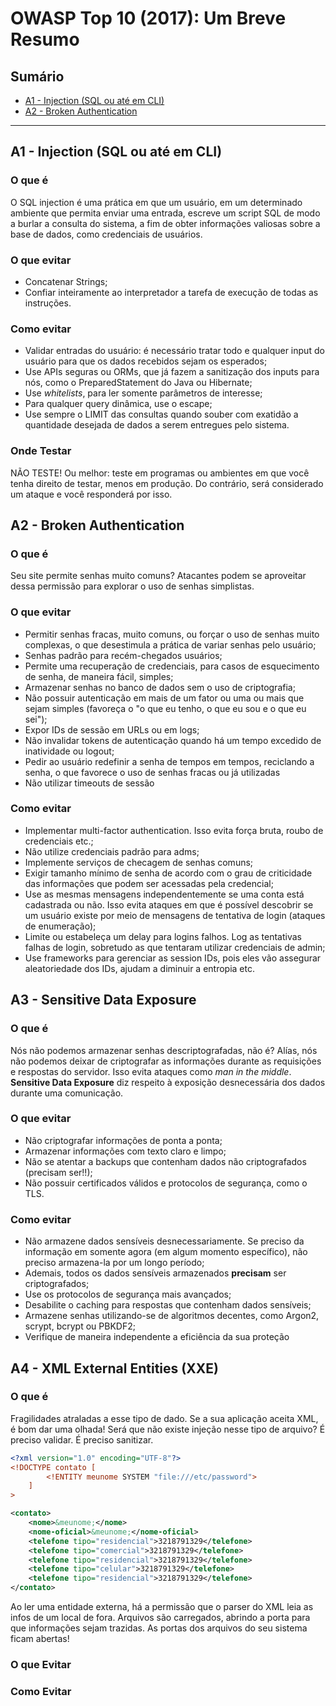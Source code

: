 # OWASP Top 10 (2017): Um Breve Resumo

Sumário
---
- [A1 - Injection (SQL ou até em CLI)](#a1---injection-sql-ou-até-em-cli)
- [A2 - Broken Authentication](#a2---broken-authentication)

---

## A1 - Injection (SQL ou até em CLI)

### O que é

O SQL injection é uma prática em que um usuário, em um determinado ambiente que permita enviar uma entrada, escreve um script SQL de modo a burlar a consulta do sistema, a fim de obter informações valiosas sobre a base de dados, como credenciais de usuários.

### O que evitar

- Concatenar Strings;
- Confiar inteiramente ao interpretador a tarefa de execução de todas as instruções.

### Como evitar

- Validar entradas do usuário: é necessário tratar todo e qualquer input do usuário para que os dados recebidos sejam os esperados;
- Use APIs seguras ou ORMs, que já fazem a sanitização dos inputs para nós, como o PreparedStatement do Java ou Hibernate;
- Use *whitelists*, para ler somente parâmetros de interesse;
- Para qualquer query dinâmica, use o escape;
- Use sempre o LIMIT das consultas quando souber com exatidão a quantidade desejada de dados a serem entregues pelo sistema.

### Onde Testar

NÃO TESTE! Ou melhor: teste em programas ou ambientes em que você tenha direito de testar, menos em produção. Do contrário, será considerado um ataque e você responderá por isso.

## A2 - Broken Authentication

### O que é

Seu site permite senhas muito comuns? Atacantes podem se aproveitar dessa permissão para explorar o uso de senhas simplistas.

### O que evitar

- Permitir senhas fracas, muito comuns, ou forçar o uso de senhas muito complexas, o que desestimula a prática de variar senhas pelo usuário;
- Senhas padrão para recém-chegados usuários;
- Permite uma recuperação de credenciais, para casos de esquecimento de senha, de maneira fácil, simples;
- Armazenar senhas no banco de dados sem o uso de criptografia;
- Não possuir autenticação em mais de um fator ou uma ou mais que sejam simples (favoreça o "o que eu tenho, o que eu sou e o que eu sei");
- Expor IDs de sessão em URLs ou em logs;
- Não invalidar tokens de autenticação quando há um tempo excedido de inatividade ou logout;
- Pedir ao usuário redefinir a senha de tempos em tempos, reciclando a senha, o que favorece o uso de senhas fracas ou já utilizadas
- Não utilizar timeouts de sessão

### Como evitar
- Implementar multi-factor authentication. Isso evita força bruta, roubo de credenciais etc.;
- Não utilize credenciais padrão para adms;
- Implemente serviços de checagem de senhas comuns;
- Exigir tamanho mínimo de senha de acordo com o grau de criticidade das informações que podem ser acessadas pela credencial;
- Use as mesmas mensagens independentemente se uma conta está cadastrada ou não. Isso evita ataques em que é possível descobrir se um usuário existe por meio de mensagens de tentativa de login (ataques de enumeração);
- Limite ou estabeleça um delay para logins falhos. Log as tentativas falhas de login, sobretudo as que tentaram utilizar credenciais de admin;
- Use frameworks para gerenciar as session IDs, pois eles vão assegurar aleatoriedade dos IDs, ajudam a diminuir a entropia etc.

## A3 - Sensitive Data Exposure

### O que é

Nós não podemos armazenar senhas descriptografadas, não é? Alías, nós não podemos deixar de criptografar as informações durante as requisições e respostas do servidor. Isso evita ataques como *man in the middle*. **Sensitive Data Exposure** diz respeito à exposição desnecessária dos dados durante uma comunicação.

### O que evitar

- Não criptografar informações de ponta a ponta;
- Armazenar informações com texto claro e limpo;
- Não se atentar a backups que contenham dados não criptografados (precisam ser!!);
- Não possuir certificados válidos e protocolos de segurança, como o TLS. 

### Como evitar

- Não armazene dados sensíveis desnecessariamente. Se preciso da informação em somente agora (em algum momento específico), não preciso armazena-la por um longo período;
- Ademais, todos os dados sensíveis armazenados **precisam** ser criptografados;
- Use os protocolos de segurança mais avançados;
- Desabilite o caching para respostas que contenham dados sensíveis;
- Armazene senhas utilizando-se de algoritmos decentes, como Argon2, scrypt, bcrypt ou PBKDF2;
- Verifique de maneira independente a eficiência da sua proteção

## A4 - XML External Entities (XXE)

### O que é

Fragilidades atraladas a esse tipo de dado. Se a sua aplicação aceita XML, é bom dar uma olhada! Será que não existe injeção nesse tipo de arquivo? É preciso validar. É preciso sanitizar.

```XML
<?xml version="1.0" encoding="UTF-8"?>
<!DOCTYPE contato [
        <!ENTITY meunome SYSTEM "file:///etc/password">
    ]
>

<contato>
    <nome>&meunome;</nome>
    <nome-oficial>&meunome;</nome-oficial>
    <telefone tipo="residencial">3218791329</telefone>
    <telefone tipo="comercial">3218791329</telefone>
    <telefone tipo="residencial">3218791329</telefone>
    <telefone tipo="celular">3218791329</telefone>
    <telefone tipo="residencial">3218791329</telefone>
</contato>
```

Ao ler uma entidade externa, há a permissão que o parser do XML leia as infos de um local de fora. Arquivos são carregados, abrindo a porta para que informações sejam trazidas. As portas dos arquivos do seu sistema ficam abertas!

### O que Evitar



### Como Evitar

